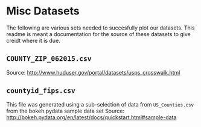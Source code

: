 # Misc Datasets
The following are various sets needed to succesfully plot our datasets. This
readme is meant a documentation for the source of these datasets to give creidt
where it is due. 

## `COUNTY_ZIP_062015.csv`
Source: http://www.huduser.gov/portal/datasets/usps_crosswalk.html

## `countyid_fips.csv`
This file was generated using a sub-selection of data from `US_Counties.csv`
from the bokeh.pydata sample data set
Source: http://bokeh.pydata.org/en/latest/docs/quickstart.html#sample-data